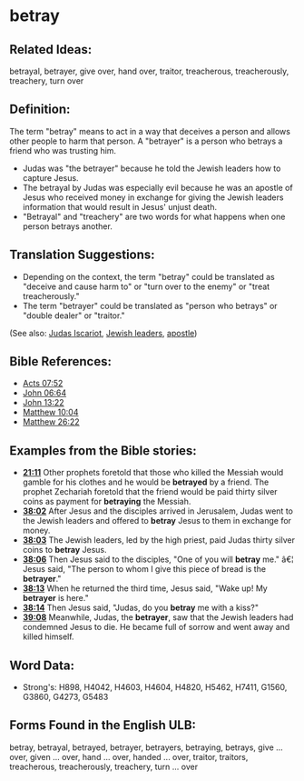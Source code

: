 # betray

## Related Ideas:

betrayal, betrayer, give over, hand over, traitor, treacherous, treacherously, treachery, turn over

## Definition:

The term "betray" means to act in a way that deceives a person and allows other people to harm that person. A "betrayer" is a person who betrays a friend who was trusting him.

* Judas was "the betrayer" because he told the Jewish leaders how to capture Jesus.
* The betrayal by Judas was especially evil because he was an apostle of Jesus who received money in exchange for giving the Jewish leaders information that would result in Jesus' unjust death.
* "Betrayal" and "treachery" are two words for what happens when one person betrays another.

## Translation Suggestions:

* Depending on the context, the term "betray" could be translated as "deceive and cause harm to" or "turn over to the enemy" or "treat treacherously."
* The term "betrayer" could be translated as "person who betrays" or "double dealer" or "traitor."

(See also: [Judas Iscariot](../names/judasiscariot.md), [Jewish leaders](../other/jewishleaders.md), [apostle](../kt/apostle.md))

## Bible References:

* [Acts 07:52](rc://en/tn/help/act/07/52)
* [John 06:64](rc://en/tn/help/jhn/06/64)
* [John 13:22](rc://en/tn/help/jhn/13/22)
* [Matthew 10:04](rc://en/tn/help/mat/10/04)
* [Matthew 26:22](rc://en/tn/help/mat/26/22)

## Examples from the Bible stories:

* __[21:11](rc://en/tn/help/obs/21/11)__ Other prophets foretold that those who killed the Messiah would gamble for his clothes and he would be __betrayed__ by a friend. The prophet Zechariah foretold that the friend would be paid thirty silver coins as payment for __betraying__ the Messiah.
* __[38:02](rc://en/tn/help/obs/38/02)__ After Jesus and the disciples arrived in Jerusalem, Judas went to the Jewish leaders and offered to __betray__ Jesus to them in exchange for money.
* __[38:03](rc://en/tn/help/obs/38/03)__ The Jewish leaders, led by the high priest, paid Judas thirty silver coins to __betray__ Jesus.
* __[38:06](rc://en/tn/help/obs/38/06)__ Then Jesus said to the disciples, "One of you will __betray__ me." â€¦ Jesus said, "The person to whom I give this piece of bread is the __betrayer__."
* __[38:13](rc://en/tn/help/obs/38/13)__ When he returned the third time, Jesus said, "Wake up! My __betrayer__ is here."
* __[38:14](rc://en/tn/help/obs/38/14)__ Then Jesus said, "Judas, do you __betray__ me with a kiss?"
* __[39:08](rc://en/tn/help/obs/39/08)__ Meanwhile, Judas, the __betrayer__, saw that the Jewish leaders had condemned Jesus to die. He became full of sorrow and went away and killed himself.

## Word Data:

* Strong's: H898, H4042, H4603, H4604, H4820, H5462, H7411, G1560, G3860, G4273, G5483

## Forms Found in the English ULB:

betray, betrayal, betrayed, betrayer, betrayers, betraying, betrays, give ... over, given ... over, hand ... over, handed ... over, traitor, traitors, treacherous, treacherously, treachery, turn ... over

